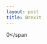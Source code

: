 ```yaml
---
layout: post
title: Brexit
---
```

<span script="javascript:this.innerHTML=1580511600-((new Date()).getTime()/1000)">0</span
